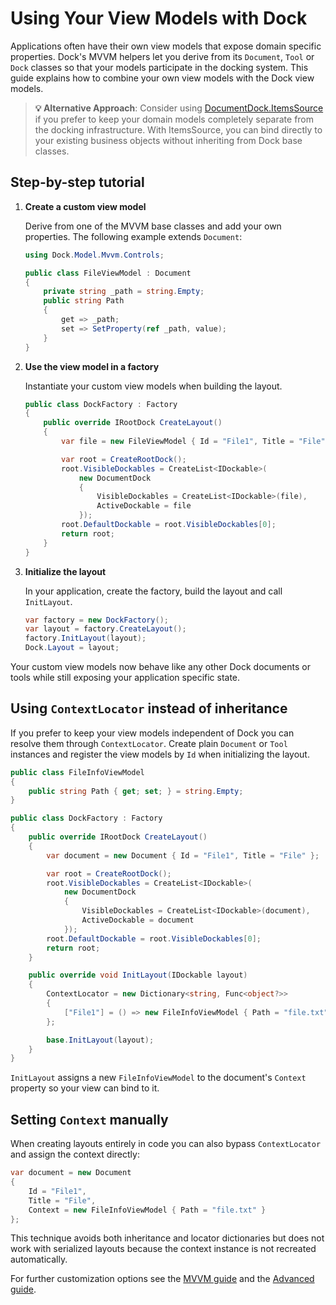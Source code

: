 # Using Your View Models with Dock

Applications often have their own view models that expose domain specific properties. Dock's MVVM helpers let you derive from its `Document`, `Tool` or `Dock` classes so that your models participate in the docking system. This guide explains how to combine your own view models with the Dock view models.

> **💡 Alternative Approach**: Consider using [DocumentDock.ItemsSource](dock-itemssource.md) if you prefer to keep your domain models completely separate from the docking infrastructure. With ItemsSource, you can bind directly to your existing business objects without inheriting from Dock base classes.

## Step-by-step tutorial

1. **Create a custom view model**

   Derive from one of the MVVM base classes and add your own properties. The following example extends `Document`:

   ```csharp
   using Dock.Model.Mvvm.Controls;

   public class FileViewModel : Document
   {
       private string _path = string.Empty;
       public string Path
       {
           get => _path;
           set => SetProperty(ref _path, value);
       }
   }
   ```

2. **Use the view model in a factory**

   Instantiate your custom view models when building the layout.

   ```csharp
   public class DockFactory : Factory
   {
       public override IRootDock CreateLayout()
       {
           var file = new FileViewModel { Id = "File1", Title = "File" };

           var root = CreateRootDock();
           root.VisibleDockables = CreateList<IDockable>(
               new DocumentDock
               {
                   VisibleDockables = CreateList<IDockable>(file),
                   ActiveDockable = file
               });
           root.DefaultDockable = root.VisibleDockables[0];
           return root;
       }
   }
   ```

3. **Initialize the layout**

   In your application, create the factory, build the layout and call `InitLayout`.

   ```csharp
   var factory = new DockFactory();
   var layout = factory.CreateLayout();
   factory.InitLayout(layout);
   Dock.Layout = layout;
   ```

Your custom view models now behave like any other Dock documents or tools while still exposing your application specific state.

## Using `ContextLocator` instead of inheritance

If you prefer to keep your view models independent of Dock you can resolve them through
`ContextLocator`.  Create plain `Document` or `Tool` instances and register the view models
by `Id` when initializing the layout.

```csharp
public class FileInfoViewModel
{
    public string Path { get; set; } = string.Empty;
}

public class DockFactory : Factory
{
    public override IRootDock CreateLayout()
    {
        var document = new Document { Id = "File1", Title = "File" };

        var root = CreateRootDock();
        root.VisibleDockables = CreateList<IDockable>(
            new DocumentDock
            {
                VisibleDockables = CreateList<IDockable>(document),
                ActiveDockable = document
            });
        root.DefaultDockable = root.VisibleDockables[0];
        return root;
    }

    public override void InitLayout(IDockable layout)
    {
        ContextLocator = new Dictionary<string, Func<object?>>
        {
            ["File1"] = () => new FileInfoViewModel { Path = "file.txt" }
        };

        base.InitLayout(layout);
    }
}
```

`InitLayout` assigns a new `FileInfoViewModel` to the document's `Context` property so your
view can bind to it.

## Setting `Context` manually

When creating layouts entirely in code you can also bypass `ContextLocator` and assign the
context directly:

```csharp
var document = new Document
{
    Id = "File1",
    Title = "File",
    Context = new FileInfoViewModel { Path = "file.txt" }
};
```

This technique avoids both inheritance and locator dictionaries but does not work with
serialized layouts because the context instance is not recreated automatically.

For further customization options see the [MVVM guide](dock-mvvm.md) and the
[Advanced guide](dock-advanced.md).
